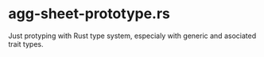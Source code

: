 # agg-sheet-prototype.rs
Just protyping with Rust type system, especialy with generic and asociated trait types.
